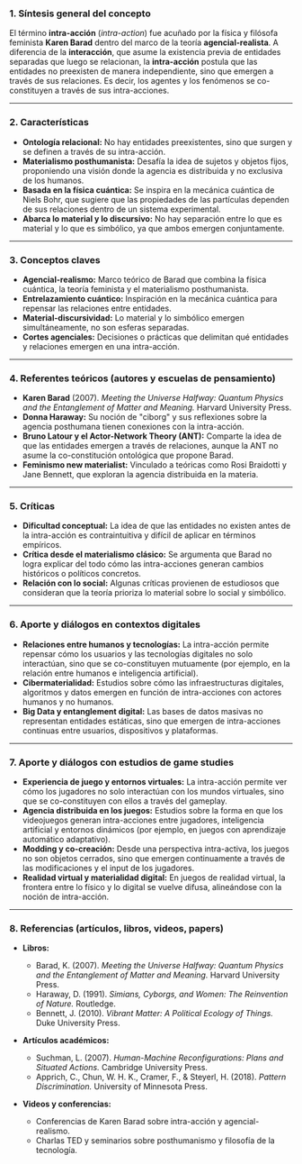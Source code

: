 ### 1. Síntesis general del concepto

El término **intra-acción** (_intra-action_) fue acuñado por la física y filósofa feminista **Karen Barad** dentro del marco de la teoría **agencial-realista**. A diferencia de la **interacción**, que asume la existencia previa de entidades separadas que luego se relacionan, la **intra-acción** postula que las entidades no preexisten de manera independiente, sino que emergen a través de sus relaciones. Es decir, los agentes y los fenómenos se co-constituyen a través de sus intra-acciones.

---

### 2. Características

- **Ontología relacional:** No hay entidades preexistentes, sino que surgen y se definen a través de su intra-acción.
- **Materialismo posthumanista:** Desafía la idea de sujetos y objetos fijos, proponiendo una visión donde la agencia es distribuida y no exclusiva de los humanos.
- **Basada en la física cuántica:** Se inspira en la mecánica cuántica de Niels Bohr, que sugiere que las propiedades de las partículas dependen de sus relaciones dentro de un sistema experimental.
- **Abarca lo material y lo discursivo:** No hay separación entre lo que es material y lo que es simbólico, ya que ambos emergen conjuntamente.

---

### 3. Conceptos claves

- **Agencial-realismo:** Marco teórico de Barad que combina la física cuántica, la teoría feminista y el materialismo posthumanista.
- **Entrelazamiento cuántico:** Inspiración en la mecánica cuántica para repensar las relaciones entre entidades.
- **Material-discursividad:** Lo material y lo simbólico emergen simultáneamente, no son esferas separadas.
- **Cortes agenciales:** Decisiones o prácticas que delimitan qué entidades y relaciones emergen en una intra-acción.

---

### 4. Referentes teóricos (autores y escuelas de pensamiento)

- **Karen Barad** (2007). _Meeting the Universe Halfway: Quantum Physics and the Entanglement of Matter and Meaning._ Harvard University Press.
- **Donna Haraway:** Su noción de "ciborg" y sus reflexiones sobre la agencia posthumana tienen conexiones con la intra-acción.
- **Bruno Latour y el Actor-Network Theory (ANT):** Comparte la idea de que las entidades emergen a través de relaciones, aunque la ANT no asume la co-constitución ontológica que propone Barad.
- **Feminismo new materialist:** Vinculado a teóricas como Rosi Braidotti y Jane Bennett, que exploran la agencia distribuida en la materia.

---

### 5. Críticas

- **Dificultad conceptual:** La idea de que las entidades no existen antes de la intra-acción es contraintuitiva y difícil de aplicar en términos empíricos.
- **Crítica desde el materialismo clásico:** Se argumenta que Barad no logra explicar del todo cómo las intra-acciones generan cambios históricos o políticos concretos.
- **Relación con lo social:** Algunas críticas provienen de estudiosos que consideran que la teoría prioriza lo material sobre lo social y simbólico.

---

### 6. Aporte y diálogos en contextos digitales

- **Relaciones entre humanos y tecnologías:** La intra-acción permite repensar cómo los usuarios y las tecnologías digitales no solo interactúan, sino que se co-constituyen mutuamente (por ejemplo, en la relación entre humanos e inteligencia artificial).
- **Cibermaterialidad:** Estudios sobre cómo las infraestructuras digitales, algoritmos y datos emergen en función de intra-acciones con actores humanos y no humanos.
- **Big Data y entanglement digital:** Las bases de datos masivas no representan entidades estáticas, sino que emergen de intra-acciones continuas entre usuarios, dispositivos y plataformas.

---

### 7. Aporte y diálogos con estudios de game studies

- **Experiencia de juego y entornos virtuales:** La intra-acción permite ver cómo los jugadores no solo interactúan con los mundos virtuales, sino que se co-constituyen con ellos a través del gameplay.
- **Agencia distribuida en los juegos:** Estudios sobre la forma en que los videojuegos generan intra-acciones entre jugadores, inteligencia artificial y entornos dinámicos (por ejemplo, en juegos con aprendizaje automático adaptativo).
- **Modding y co-creación:** Desde una perspectiva intra-activa, los juegos no son objetos cerrados, sino que emergen continuamente a través de las modificaciones y el input de los jugadores.
- **Realidad virtual y materialidad digital:** En juegos de realidad virtual, la frontera entre lo físico y lo digital se vuelve difusa, alineándose con la noción de intra-acción.

---

### 8. Referencias (artículos, libros, videos, papers)

- **Libros:**
    
    - Barad, K. (2007). _Meeting the Universe Halfway: Quantum Physics and the Entanglement of Matter and Meaning._ Harvard University Press.
    - Haraway, D. (1991). _Simians, Cyborgs, and Women: The Reinvention of Nature._ Routledge.
    - Bennett, J. (2010). _Vibrant Matter: A Political Ecology of Things._ Duke University Press.
- **Artículos académicos:**
    
    - Suchman, L. (2007). _Human-Machine Reconfigurations: Plans and Situated Actions._ Cambridge University Press.
    - Apprich, C., Chun, W. H. K., Cramer, F., & Steyerl, H. (2018). _Pattern Discrimination._ University of Minnesota Press.
- **Videos y conferencias:**
    
    - Conferencias de Karen Barad sobre intra-acción y agencial-realismo.
    - Charlas TED y seminarios sobre posthumanismo y filosofía de la tecnología.